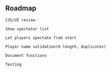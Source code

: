 ## Roadmap

    CSS/UI review

    Show spectator list

    Let players spectate from start

    Player name validation(0 length, duplicates)

    Document functions

    Testing